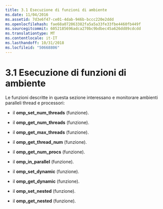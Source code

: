```yaml
---
title: 3.1 Esecuzione di funzioni di ambiente
ms.date: 11/04/2016
ms.assetid: 7d3e6f47-ce01-4dab-946b-bccc220e2ddd
ms.openlocfilehash: fae68a072063382fa5a5a33fe33fbe4460fb449f
ms.sourcegitcommit: 6052185696adca270bc9bdbec45a626dd89cdcdd
ms.translationtype: MT
ms.contentlocale: it-IT
ms.lasthandoff: 10/31/2018
ms.locfileid: "50668806"
---
```

# <a name="31-execution-environment-functions"></a>3.1 Esecuzione di funzioni di ambiente

Le funzioni descritte in questa sezione interessano e monitorare ambienti paralleli thread e processori:

- il **omp_set_num_threads** (funzione).

- il **omp_get_num_threads** (funzione).

- il **omp_get_max_threads** (funzione).

- il **omp_get_thread_num** (funzione).

- il **omp_get_num_procs** (funzione).

- il **omp_in_parallel** (funzione).

- il **omp_set_dynamic** (funzione).

- il **omp_get_dynamic** (funzione).

- il **omp_set_nested** (funzione).

- il **omp_get_nested** (funzione).